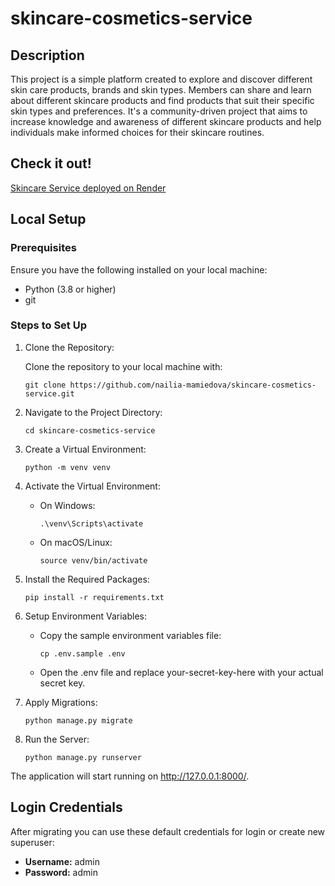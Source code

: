 # skincare-cosmetics-service

## Description

This project is a simple platform created to explore and discover different skin care products, 
brands and skin types. Members can share and learn about different skincare products and 
find products that suit their specific skin types and preferences. It's a community-driven project 
that aims to increase knowledge and awareness of different skincare products and 
help individuals make informed choices for their skincare routines. 

## Check it out!

[Skincare Service deployed on Render](https://skincare-cosmetics.onrender.com)

## Local Setup

### Prerequisites

Ensure you have the following installed on your local machine:

- Python (3.8 or higher)
- git

### Steps to Set Up

1. Clone the Repository:
    
    Clone the repository to your local machine with:
    
    ```git clone https://github.com/nailia-mamiedova/skincare-cosmetics-service.git```

2. Navigate to the Project Directory:

    ```cd skincare-cosmetics-service```

3. Create a Virtual Environment:
    
    ```python -m venv venv```

4. Activate the Virtual Environment:

    - On Windows:

        ```.\venv\Scripts\activate```

    - On macOS/Linux:

        ```source venv/bin/activate```

5. Install the Required Packages:
    
    ```pip install -r requirements.txt```

6. Setup Environment Variables:

    - Copy the sample environment variables file:
   
        ```cp .env.sample .env```
    
    - Open the .env file and replace your-secret-key-here with your actual secret key.

7. Apply Migrations:
    
    ```python manage.py migrate```

8. Run the Server:
    
    ```python manage.py runserver```

The application will start running on http://127.0.0.1:8000/.

## Login Credentials

After migrating you can use these default credentials for login or create new superuser:
- **Username:** admin
- **Password:** admin
